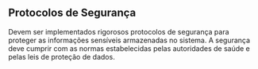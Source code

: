 ## Protocolos de Segurança ##

Devem ser implementados rigorosos protocolos de segurança para proteger as
informações sensíveis armazenadas no sistema. A segurança deve cumprir com as
normas estabelecidas pelas autoridades de saúde e pelas leis de proteção de dados.